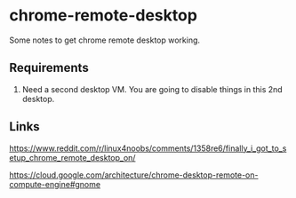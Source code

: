 # chrome-remote-desktop

Some notes to get chrome remote desktop working.

## Requirements

1. Need a second desktop VM. You are going to disable things in this 2nd desktop.

## Links

https://www.reddit.com/r/linux4noobs/comments/1358re6/finally_i_got_to_setup_chrome_remote_desktop_on/

https://cloud.google.com/architecture/chrome-desktop-remote-on-compute-engine#gnome